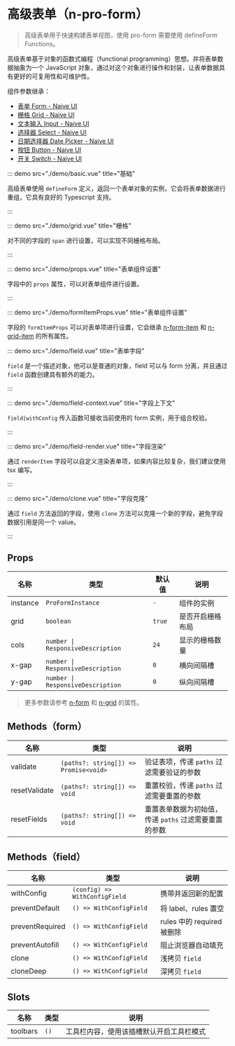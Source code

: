 # 高级表单（n-pro-form）

> 高级表单用于快速构建表单视图，使用 pro-form 需要使用 defineForm Functions。

高级表单基于对象的函数式编程（functional programming）思想。并将表单数据抽象为一个 JavaScript 对象，通过对这个对象进行操作和封装，让表单数据具有更好的可复用性和可维护性。

<!-- demo -->

组件参数继承：

- [表单 Form - Naive UI](https://www.naiveui.com/zh-CN/light/components/form)
- [栅格 Grid - Naive UI](https://www.naiveui.com/zh-CN/light/components/grid)
- [文本输入 Input - Naive UI](https://www.naiveui.com/zh-CN/light/components/input)
- [选择器 Select - Naive UI](https://www.naiveui.com/zh-CN/light/components/select)
- [日期选择器 Date Picker - Naive UI](https://www.naiveui.com/zh-CN/light/components/date-picker)
- [按钮 Button - Naive UI](https://www.naiveui.com/zh-CN/os-theme/components/button)
- [开关 Switch - Naive UI](https://www.naiveui.com/zh-CN/light/components/switch)

::: demo src="./demo/basic.vue" title="基础"

高级表单使用 `defineForm` 定义，返回一个表单对象的实例，它会将表单数据进行重组，它具有良好的 Typescript 支持。

:::


::: demo src="./demo/grid.vue" title="栅格"

对不同的字段的 `span` 进行设置，可以实现不同栅格布局。

:::

::: demo src="./demo/props.vue" title="表单组件设置"

字段中的 `props` 属性，可以对表单组件进行设置。

:::


::: demo src="./demo/formItemProps.vue" title="表单组件设置"

字段的 `formItemProps` 可以对表单项进行设置，它会继承 [n-form-item](https://www.naiveui.com/zh-CN/os-theme/components/form#FormItem-Props) 和 [n-grid-item](https://www.naiveui.com/zh-CN/os-theme/components/grid#GridItem-Props) 的所有属性。

::: demo src="./demo/field.vue" title="表单字段"

`field` 是一个描述对象，他可以是普通的对象，field 可以与 form 分离，并且通过 `field` 函数创建具有额外的能力。

:::


::: demo src="./demo/field-context.vue" title="字段上下文"

`field|withConfig` 传入函数可接收当前使用的 form 实例，用于组合校验。

:::

::: demo src="./demo/field-render.vue" title="字段渲染"

通过 `renderItem` 字段可以自定义渲染表单项，如果内容比较复杂，我们建议使用 tsx 编写。

:::


::: demo src="./demo/clone.vue" title="字段克隆"

通过 `field` 方法返回的字段，使用 `clone` 方法可以克隆一个新的字段，避免字段数据引用是同一个 value。

:::


## Props

| 名称 | 类型 | 默认值 | 说明 |
| --- | --- | --- | --- |
| instance | `ProFormInstance` | `-` | 组件的实例 |
| grid | `boolean` | `true` | 是否开启栅格布局 |
| cols | `number \| ResponsiveDescription` | `24` | 显示的栅格数量 |
| x-gap | `number \| ResponsiveDescription` | `0` | 横向间隔槽 |
| y-gap | `number \| ResponsiveDescription` | `0` | 纵向间隔槽 |

> 更多参数请参考 [n-form](https://www.naiveui.com/zh-CN/os-theme/components/form) 和 [n-grid](https://www.naiveui.com/zh-CN/os-theme/components/grid) 的属性。

## Methods（form）

| 名称 | 类型 | 说明 |
| --- | --- | --- |
| validate | `(paths?: string[]) => Promise<void>` | 验证表项，传递 `paths` 过滤需要验证的参数 |
| resetValidate | `(paths?: string[]) => void` | 重置校验，传递 `paths` 过滤需要重置的参数 |
| resetFields | `(paths?: string[]) => void` | 重置表单数据为初始值，传递 `paths` 过滤需要重置的参数 |

## Methods（field）

| 名称 | 类型 | 说明 |
| --- | --- | --- |
| withConfig | `(config) => WithConfigField` | 携带并返回新的配置 |
| preventDefault | `() => WithConfigField` | 将 label、rules 置空 |
| preventRequired | `() => WithConfigField` | rules 中的 required 被删除 |
| preventAutofill | `() => WithConfigField` | 阻止浏览器自动填充 |
| clone | `() => WithConfigField` | 浅拷贝 `field` |
| cloneDeep | `() => WithConfigField` | 深拷贝 `field` |


## Slots

| 名称 | 类型 | 说明 |
| --- | --- | --- |
| toolbars | `()` | 工具栏内容，使用该插槽默认开启工具栏模式 |


